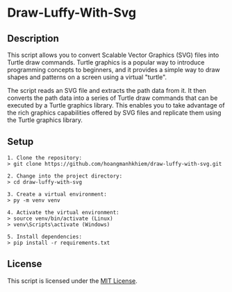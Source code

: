 # Draw-Luffy-With-Svg

## Description

This script allows you to convert Scalable Vector Graphics (SVG) files into Turtle draw commands. Turtle graphics is a popular way to introduce programming concepts to beginners, and it provides a simple way to draw shapes and patterns on a screen using a virtual "turtle".

The script reads an SVG file and extracts the path data from it. It then converts the path data into a series of Turtle draw commands that can be executed by a Turtle graphics library. This enables you to take advantage of the rich graphics capabilities offered by SVG files and replicate them using the Turtle graphics library.

## Setup

```
1. Clone the repository:
> git clone https://github.com/hoangmanhkhiem/draw-luffy-with-svg.git

2. Change into the project directory:
> cd draw-luffy-with-svg

3. Create a virtual environment:
> py -m venv venv

4. Activate the virtual environment:
> source venv/bin/activate (Linux)
> venv\Scripts\activate (Windows)

5. Install dependencies:
> pip install -r requirements.txt
```

## License

This script is licensed under the [MIT License](https://opensource.org/license/mit/).
